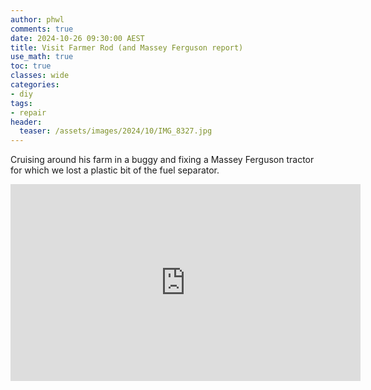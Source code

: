 ```yaml
---
author: phwl
comments: true
date: 2024-10-26 09:30:00 AEST
title: Visit Farmer Rod (and Massey Ferguson report)
use_math: true
toc: true
classes: wide
categories:
- diy
tags:
- repair
header:
  teaser: /assets/images/2024/10/IMG_8327.jpg
---
```


Cruising around his farm in a buggy and fixing a Massey Ferguson tractor for which we lost a plastic bit of the fuel separator.

<iframe width="560" height="315" src="https://www.youtube.com/embed/HY-BT7877_0?si=05OUCcR-oRgz2oe8" title="YouTube video player" frameborder="0" allow="accelerometer; autoplay; clipboard-write; encrypted-media; gyroscope; picture-in-picture; web-share" referrerpolicy="strict-origin-when-cross-origin" allowfullscreen></iframe>

